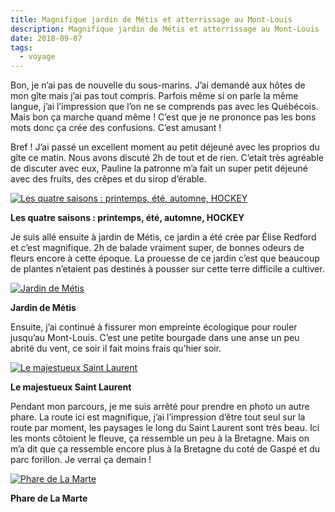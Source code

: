```yaml
---
title: Magnifique jardin de Métis et atterrissage au Mont-Louis
description: Magnifique jardin de Métis et atterrissage au Mont-Louis
date: 2018-09-07
tags:
  - voyage
---
```


Bon, je n’ai pas de nouvelle du sous-marins. J’ai demandé aux hôtes de mon gîte mais j’ai pas tout compris. Parfois même si on parle la même langue, j’ai l’impression que l’on ne se comprends pas avec les Québécois. Mais bon ça marche quand même ! C’est que je ne prononce pas les bons mots donc ça crée des confusions. C’est amusant !

Bref ! J’ai passé un excellent moment au petit déjeuné avec les proprios du gîte ce matin. Nous avons discuté 2h de tout et de rien. C’etait très agréable de discuter avec eux, Pauline la patronne m’a fait un super petit déjeuné avec des fruits, des crêpes et du sirop d’érable.

 [![Les quatre saisons : printemps, été, automne, HOCKEY](IMG/16bfa023-fd4d-4511-b57a-9017dc8a4f90.jpg?1660682119)](IMG/16bfa023-fd4d-4511-b57a-9017dc8a4f90.jpg)

**Les quatre saisons : printemps, été, automne, HOCKEY**

Je suis allé ensuite à jardin de Métis, ce jardin a été crée par Élise Redford et c’est magnifique. 2h de balade vraiment super, de bonnes odeurs de fleurs encore à cette époque. La prouesse de ce jardin c’est que beaucoup de plantes n’etaient pas destinés à pousser sur cette terre difficile a cultiver.

 [![Jardin de Métis](IMG/1d8bce76-0682-440c-b16b-6a18e0394a51.jpg?1660682121)](IMG/1d8bce76-0682-440c-b16b-6a18e0394a51.jpg)

**Jardin de Métis**

Ensuite, j’ai continué à fissurer mon empreinte écologique pour rouler jusqu’au Mont-Louis. C’est une petite bourgade dans une anse un peu abrité du vent, ce soir il fait moins frais qu’hier soir.

 [![Le majestueux Saint Laurent](IMG/d429fc35-8ee1-4a5a-b340-c029af6975ce.jpg?1660682123)](IMG/d429fc35-8ee1-4a5a-b340-c029af6975ce.jpg)

**Le majestueux Saint Laurent**

Pendant mon parcours, je me suis arrêté pour prendre en photo un autre phare. La route ici est magnifique, j’ai l’impression d’être tout seul sur la route par moment, les paysages le long du Saint Laurent sont très beau. Ici les monts côtoient le fleuve, ça ressemble un peu à la Bretagne. Mais on m’a dit que ça ressemble encore plus à la Bretagne du coté de Gaspé et du parc forillon. Je verrai ça demain !

 [![Phare de La Marte](IMG/83c96330-c5ea-4cd3-9b35-608a90494d71.jpg?1660682124)](IMG/83c96330-c5ea-4cd3-9b35-608a90494d71.jpg)

**Phare de La Marte**